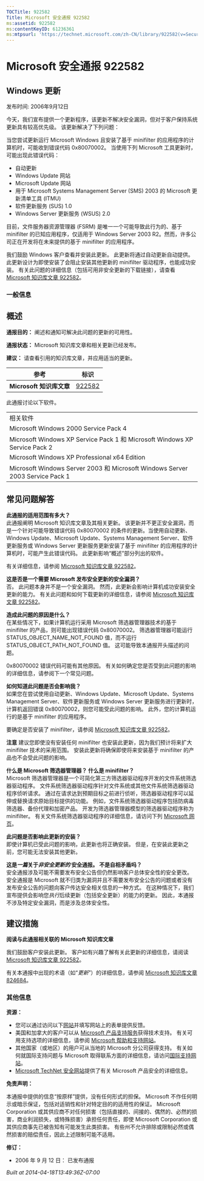 ```yaml
---
TOCTitle: 922582
Title: Microsoft 安全通报 922582
ms:assetid: 922582
ms:contentKeyID: 61236361
ms:mtpsurl: 'https://technet.microsoft.com/zh-CN/library/922582(v=Security.10)'
---
```


Microsoft 安全通报 922582
=========================

Windows 更新
------------

发布时间: 2006年9月12日

今天，我们宣布提供一个更新程序，该更新不解决安全漏洞，但对于客户保持系统更新具有较高优先级。 该更新解决了下列问题：

当您尝试更新运行 Microsoft Windows 且安装了基于 minifilter 的应用程序的计算机时，可能收到错误代码 0x80070002。 当使用下列 Microsoft 工具更新时，可能出现此错误代码：

-   自动更新
-   Windows Update 网站
-   Microsoft Update 网站
-   用于 Microsoft Systems Management Server (SMS) 2003 的 Microsoft 更新清单工具 (ITMU)
-   软件更新服务 (SUS) 1.0
-   Windows Server 更新服务 (WSUS) 2.0

目前，文件服务器资源管理器 (FSRM) 是唯一一个可能导致此行为的、基于 minifilter 的已知应用程序，仅适用于 Windows Server 2003 R2。然而，许多公司正在开发将在未来提供的基于 minifilter 的应用程序。

我们鼓励 Windows 客户查看并安装此更新。 此更新将通过自动更新自动提供。 此更新设计为即使安装了会阻止安装其他更新的 minifilter 驱动程序，也能成功安装。 有关此问题的详细信息（包括可用非安全更新的下载链接），请查看 [Microsoft 知识库文章 922582](http://support.microsoft.com/kb/922582)。

### 一般信息

概述
----


**通报目的：** 阐述和通知可解决此问题的更新的可用性。

**通报状态：** Microsoft 知识库文章和相关更新已经发布。

**建议：** 请查看引用的知识库文章，并应用适当的更新。

| 参考                     | 标识                                             |
|--------------------------|--------------------------------------------------|
| **Microsoft 知识库文章** | [922582](http://support.microsoft.com/kb/922582) |

此通报讨论以下软件。

|                                                                               |
|-------------------------------------------------------------------------------|
| 相关软件                                                                      |
| Microsoft Windows 2000 Service Pack 4                                         |
| Microsoft Windows XP Service Pack 1 和 Microsoft Windows XP Service Pack 2    |
| Microsoft Windows XP Professional x64 Edition                                 |
| Microsoft Windows Server 2003 和 Microsoft Windows Server 2003 Service Pack 1 |

常见问题解答
------------


**此通报的适用范围有多大？**  
此通报阐明 Microsoft 知识库文章及其相关更新。 该更新并不更正安全漏洞，而是一个针对可能导致错误代码 0x80070002 的条件的更新。当使用自动更新、Windows Update、Microsoft Update、Systems Management Server、软件更新服务或 Windows Server 更新服务更新安装了基于 minifilter 的应用程序的计算机时，可能产生此错误代码。 此更新影响“概述”部分列出的软件。

有关详细信息，请参阅 [Microsoft 知识库文章 922582](http://support.microsoft.com/kb/922582)。

**这是否是一个需要 Microsoft 发布安全更新的安全漏洞？**  
否。 此问题本身并不是一个安全漏洞。 然而，此更新会影响计算机成功安装安全更新的能力。 有关此问题和如何下载更新的详细信息，请参阅 [Microsoft 知识库文章 922582](http://support.microsoft.com/kb/922582)。

**造成此问题的原因是什么？**  
在某些情况下，如果计算机运行采用 Microsoft 筛选器管理器技术的基于 minifilter 的产品，则可能出现错误代码 0x80070002。 筛选器管理器可能运行 STATUS\_OBJECT\_NAME\_NOT\_FOUND 值，而不运行 STATUS\_OBJECT\_PATH\_NOT\_FOUND 值。 这可能导致本通报开头描述的问题。

0x80070002 错误代码可能有其他原因。 有关如何确定您是否受到此问题的影响的详细信息，请参阅下一个常见问题。

**如何知道此问题是否会影响我？**  
如果您在尝试使用自动更新、Windows Update、Microsoft Update、Systems Management Server、软件更新服务或 Windows Server 更新服务进行更新时，计算机返回错误 0x80070002，则您可能受此问题的影响。 此外，您的计算机运行的是基于 minifilter 的应用程序。

要确定是否安装了 minifilter，请参阅 [Microsoft 知识库文章 922582](http://support.microsoft.com/kb/922582)。

**注意** 建议您即使没有安装任何 minifilter 也安装此更新，因为我们预计将来扩大 minifilter 技术的采用范围。 安装此更新将确保即使将来安装基于 minifilter 的产品也不会受此问题的影响。

**什么是 Microsoft 筛选器管理器？ 什么是 minifilter？**  
Microsoft 筛选器管理器是一个可简化第三方筛选器驱动程序开发的文件系统筛选器驱动程序。 文件系统筛选器驱动程序针对文件系统或其他文件系统筛选器驱动程序侦听请求。 通过在请求达到预期目标之前进行侦听，筛选器驱动程序可以延伸或替换请求原始目标提供的功能。 例如，文件系统筛选器驱动程序包括防病毒筛选器、备份代理和加密产品。 开发为筛选器管理器模型的筛选器驱动程序称为 minifilter。 有关文件系统筛选器驱动程序的详细信息，请访问下列 [Microsoft 网页](http://go.microsoft.com/fwlink/?linkid=72993)。

**此问题是否影响此更新的安装？**  
即使计算机已受此问题的影响，此更新也将正确安装。 但是，在安装此更新之前，您可能无法安装其他更新。

**这是*一篇*关于*非安全更新的* 安全通报。 不是自相矛盾吗？**  
安全通报涉及可能不需要发布安全公告但仍然影响客户总体安全性的安全更改。 安全通报是 Microsoft 就不归类为漏洞并且不需要发布安全公告的问题或者没有发布安全公告的问题向客户传达安全相关信息的一种方式。 在这种情况下，我们宣布提供会影响您*执行*后续更新（包括安全更新）的能力的更新。 因此，本通报不涉及特定安全漏洞，而是涉及总体安全性。

建议措施
--------


**阅读与此通报相关联的 Microsoft 知识库文章**

我们鼓励客户安装此更新。 客户如有兴趣了解有关此更新的详细信息，请阅读 [Microsoft 知识库文章 922582](http://support.microsoft.com/kb/922582)。

有关本通报中出现的术语（如“*更新*”）的详细信息，请参阅 [Microsoft 知识库文章 824684](http://support.microsoft.com/kb/824684)。

### 其他信息

**资源：**

-   您可以通过访问以下[网站](https://support.microsoft.com/common/survey.aspx?scid=sw;en;1257&amp;showpage=1&amp;ws=technet&amp;sd=tech)并填写网站上的表单提供反馈。
-   美国和加拿大的客户可以从 [Microsoft 产品支持服务](http://go.microsoft.com/fwlink/?linkid=21131)获得技术支持。 有关可用支持选项的详细信息，请参阅 [Microsoft 帮助和支持网站](http://support.microsoft.com/default.aspx?ln=zh-cn)。
-   其他国家（或地区）的用户可从当地的 Microsoft 分公司获得支持。 有关如何就国际支持问题与 Microsoft 取得联系方面的详细信息，请访问[国际支持网站](http://go.microsoft.com/fwlink/?linkid=21155)。
-   [Microsoft TechNet 安全网站](http://go.microsoft.com/fwlink/?linkid=21132)提供了有关 Microsoft 产品安全的详细信息。

**免责声明：**

本通报中提供的信息“按原样”提供，没有任何形式的担保。 Microsoft 不作任何明示或暗示保证，包括对适销性和针对特定目的的适用性的保证。 Microsoft Corporation 或其供应商不对任何损害（包括直接的、间接的、偶然的、必然的损害，商业利润损失，或特殊损害）承担任何责任，即使 Microsoft Corporation 或其供应商事先已被告知有可能发生此类损害。 有些州不允许排除或限制必然或偶然损害的赔偿责任，因此上述限制可能不适用。

**修订：**

-   2006 年 9 月 12 日： 已发布通报

*Built at 2014-04-18T13:49:36Z-07:00*
